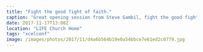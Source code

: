 ```yaml
---
title: "Fight the good fight of faith."
caption: "Great opening session from Steve Gambil, fight the good fight of faith. Unleash the lion, not for the common things but for the uncommon things in our lives. 1 Timothy 6:12, Philippians 6:1, Proverbs 28:1"
date: 2017-11-17T13:08Z
location: "LIFE Church Home"
tags: "xcelconf"
image: /images/photos/2017/11/d4a6b564b19e0a54bbce7e61ed2c0779.jpg
---
```

